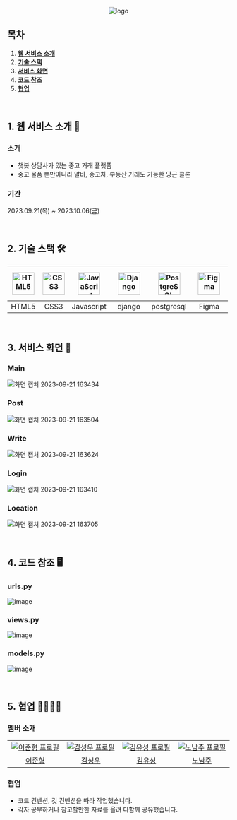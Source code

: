 <div align="center">

![logo](https://github.com/hyung000620/teletubbies/assets/81272766/643c7277-d906-4e39-8f69-48ce672f3852)

</div>

## 목차
1. [**웹 서비스 소개**](#1)
2. [**기술 스택**](#2)
3. [**서비스 화면**](#3)
4. [**코드 참조**](#4)
5. [**협업**](#5)
   
<br />
<div id="1"></div>

## 1. 웹 서비스 소개 💁

### 소개
- 챗봇 상담사가 있는 중고 거래 플랫폼
- 중고 물품 뿐만아니라 알바, 중고차, 부동산 거래도 가능한 당근 클론

### 기간
2023.09.21(목) ~ 2023.10.06(금)

<br />

<div id="2"></div>

## 2. 기술 스택 🛠

| <img src="https://profilinator.rishav.dev/skills-assets/html5-original-wordmark.svg" alt="HTML5" width="50px" height="50px" /> | <img src="https://profilinator.rishav.dev/skills-assets/css3-original-wordmark.svg" alt="CSS3" width="50px" height="50px" />  | <img src="https://profilinator.rishav.dev/skills-assets/javascript-original.svg" alt="JavaScript" width="50px" height="50px" /> | <img style="margin: 10px" src="https://profilinator.rishav.dev/skills-assets/django-original.svg" alt="Django" height="50" /> | <img style="margin: 10px" src="https://profilinator.rishav.dev/skills-assets/postgresql-original-wordmark.svg" alt="PostgreSQL" height="50" /> | <img style="margin: 10px" src="https://profilinator.rishav.dev/skills-assets/figma-icon.svg" alt="Figma" height="50" /> |
|:-:|:-:|:-:|:-:|:-:|:-:|
| HTML5  | CSS3 | Javascript | django | postgresql | Figma |

<br />

<div id="3"></div>

## 3. 서비스 화면 🎥

### Main  
![화면 캡처 2023-09-21 163434](https://github.com/hyung000620/teletubbies/assets/81272766/7949794b-58f3-491c-99e7-9fa242580970)

### Post
![화면 캡처 2023-09-21 163504](https://github.com/hyung000620/teletubbies/assets/81272766/e728fd70-5355-44d3-b214-5ef2407dcc48)

### Write
![화면 캡처 2023-09-21 163624](https://github.com/hyung000620/teletubbies/assets/81272766/46623727-33b8-4379-8f7f-3012f468df90)

### Login
![화면 캡처 2023-09-21 163410](https://github.com/hyung000620/teletubbies/assets/81272766/272c5bc6-d7ec-4b7d-9908-ae7b59592e7f)

### Location
![화면 캡처 2023-09-21 163705](https://github.com/hyung000620/teletubbies/assets/81272766/c1d0da92-74d5-45d0-b343-3423d8ce449c)

<br />
<div id="4"></div>

## 4. 코드 참조 🖥️

### urls.py
![image](https://github.com/nnonamii/Carrot-Cloning/assets/137133552/2b6f578a-cb80-405d-94ed-dc3735896776)

### views.py
![image](https://github.com/nnonamii/Carrot-Cloning/assets/137133552/a691f13d-38f2-40e9-b6fb-d1a9de06b869)

### models.py
![image](https://github.com/nnonamii/Carrot-Cloning/assets/137133552/f88859c4-b03c-479b-8b65-f130f66fcb23)

<br />

<div id="5"></div>

## 5. 협업 👨‍👨‍👦‍👦

### 멤버 소개

<table>
  <tr>
    <td align="center" width="150px">
      <a href="https://github.com/hyung000620" target="_blank">
        <img src="https://avatars.githubusercontent.com/u/81272766?v=4" alt="이준형 프로필" />
      </a>
    </td>
    <td align="center" width="150px">
      <a href="https://github.com/wooookim" target="_blank">
        <img src="https://avatars.githubusercontent.com/u/137133359?v=4" alt="김성우 프로필" />
      </a>
    </td>
    <td align="center" width="150px">
      <a href="https://github.com/jagabiAssessor" target="_blank">
        <img src="https://avatars.githubusercontent.com/u/97643884?v=4" alt="김유성 프로필" />
      </a>
    </td>
    <td align="center" width="150px">
      <a href="https://github.com/nnonamii" target="_blank">
        <img src="https://avatars.githubusercontent.com/u/137133552?v=4" alt="노남주 프로필" />
      </a>
    </td>
  </tr>
  <tr>
    <td align="center">
      <a href="https://github.com/hyung000620" target="_blank">
        이준형
      </a>
    </td>
    <td align="center">
      <a href="https://github.com/wooookim" target="_blank">
        김성우
      </a>
    </td>
    <td align="center">
      <a href="https://github.com/jagabiAssessor" target="_blank">
        김유성
      </a>
    </td>
    <td align="center">
      <a href="https://github.com/nnonamii" target="_blank">
        노남주
      </a>
    </td>
  </tr>
</table>

### 협업

- 코드 컨벤션, 깃 컨벤션을 따라 작업했습니다.
- 각자 공부하거나 참고할만한 자료를 올려 다함께 공유했습니다. 
